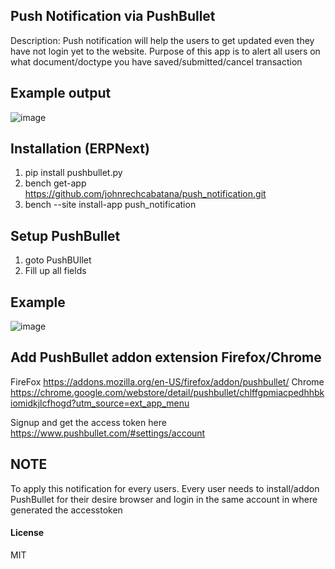 ## Push Notification via PushBullet
Description:
Push notification will help the users to get updated even they have not login yet to the website.
Purpose of this app is to alert all users on what document/doctype you have saved/submitted/cancel transaction
## Example output

![image](https://github.com/johnrechcabatana/push_notification/assets/54884098/9f996535-8fb9-4275-bf71-fb1b171be29a)


## Installation (ERPNext)
1. pip install pushbullet.py
2. bench get-app https://github.com/johnrechcabatana/push_notification.git
3. bench --site install-app push_notification

## Setup PushBullet
1. goto PushBUllet
2. Fill up all fields

## Example
![image](https://github.com/johnrechcabatana/push_notification/assets/54884098/786706fa-cfde-4eda-b988-ea1f96a5d738)


## Add PushBullet addon extension Firefox/Chrome
FireFox
https://addons.mozilla.org/en-US/firefox/addon/pushbullet/
Chrome
https://chrome.google.com/webstore/detail/pushbullet/chlffgpmiacpedhhbkiomidkjlcfhogd?utm_source=ext_app_menu

Signup and get the access token here https://www.pushbullet.com/#settings/account

## NOTE
To apply this notification for every users.
Every user needs to install/addon PushBullet for their desire browser and login in the same account in where generated the accesstoken
#### License

MIT
